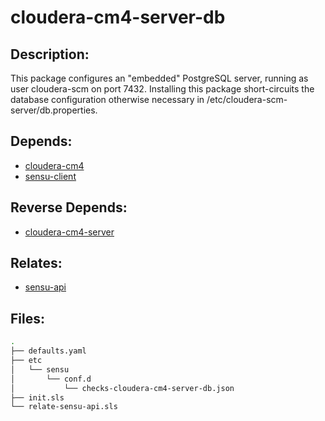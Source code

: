 # cloudera-cm4-server-db

## Description:

This package configures an "embedded" PostgreSQL server, running as user
cloudera-scm on port 7432. Installing this package short-circuits the database
configuration otherwise necessary in /etc/cloudera-scm-server/db.properties.

## Depends:

  -  [cloudera-cm4](/salt/cloudera-cm4)
  -  [sensu-client](/salt/sensu-client)

## Reverse Depends:

  -  [cloudera-cm4-server](/salt/cloudera-cm4-server)

## Relates:

  -  [sensu-api](/salt/sensu-api)

## Files:

```bash
.
├── defaults.yaml
├── etc
│   └── sensu
│       └── conf.d
│           └── checks-cloudera-cm4-server-db.json
├── init.sls
└── relate-sensu-api.sls
```
